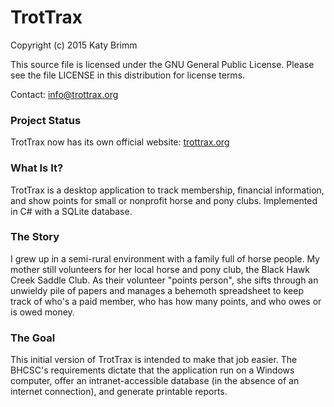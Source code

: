 # TrotTrax
Copyright (c) 2015 Katy Brimm

This source file is licensed under the GNU General Public License. Please see the file LICENSE in this distribution for license terms.

Contact: info@trottrax.org

### Project Status
TrotTrax now has its own official website: [trottrax.org](http://www.trottrax.org/)

### What Is It?
TrotTrax is a desktop application to track membership, financial information, and show points for small or nonprofit horse and pony clubs. Implemented in C# with a SQLite database.

### The Story
I grew up in a semi-rural environment with a family full of horse people. My mother still volunteers for her local horse and pony club, the Black Hawk Creek Saddle Club. As their volunteer "points person", she sifts through an unwieldy pile of papers and manages a behemoth spreadsheet to keep track of who's a paid member, who has how many points, and who owes or is owed money.

### The Goal
This initial version of TrotTrax is intended to make that job easier. The BHCSC's requirements dictate that the application run on a Windows computer, offer an intranet-accessible database (in the absence of an internet connection), and generate printable reports.
